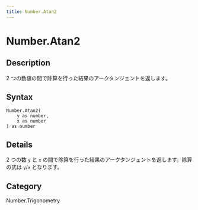 ```yaml
---
title: Number.Atan2
---
```


# Number.Atan2


## Description

2 つの数値の間で除算を行った結果のアークタンジェントを返します。


## Syntax

```powerquery
Number.Atan2(
    y as number,
    x as number
) as number
```


## Details

2 つの数 <code>y</code> と <code>x</code> の間で除算を行った結果のアークタンジェントを返します。除算の式は <code>y</code>/<code>x</code> となります。



## Category
Number.Trigonometry
